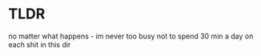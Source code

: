 # TLDR

no matter what happens - im never too busy not to spend 30 min a day on each shit in this dir
